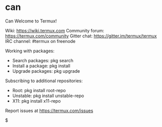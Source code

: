 # can
Can
Welcome to Termux!

Wiki:            https://wiki.termux.com
Community forum: https://termux.com/community
Gitter chat:     https://gitter.im/termux/termux
IRC channel:     #termux on freenode

Working with packages:

 * Search packages:   pkg search <query>
 * Install a package: pkg install <package>
 * Upgrade packages:  pkg upgrade

Subscribing to additional repositories:

 * Root:     pkg install root-repo
 * Unstable: pkg install unstable-repo
 * X11:      pkg install x11-repo

Report issues at https://termux.com/issues

$
